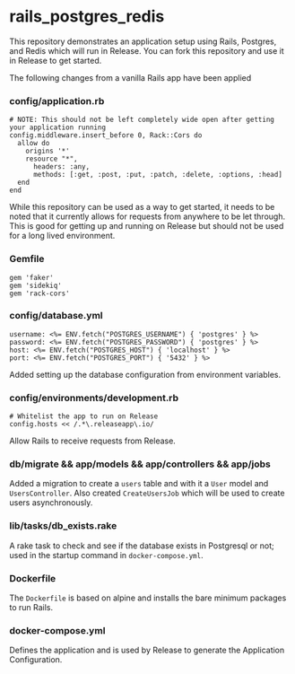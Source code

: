 # rails_postgres_redis
   
This repository demonstrates an application setup using Rails, Postgres, and Redis which will run in Release. You can fork this repository and use it in Release to get started.

The following changes from a vanilla Rails app have been applied


### config/application.rb

```
# NOTE: This should not be left completely wide open after getting your application running
config.middleware.insert_before 0, Rack::Cors do
  allow do
    origins '*'
    resource "*",
      headers: :any,
      methods: [:get, :post, :put, :patch, :delete, :options, :head]
  end
end
```

While this repository can be used as a way to get started, it needs to be noted that it currently
allows for requests from anywhere to be let through. This is good for getting up and running on Release
but should not be used for a long lived environment.

### Gemfile

```
gem 'faker'
gem 'sidekiq'
gem 'rack-cors'
```

### config/database.yml

```
username: <%= ENV.fetch("POSTGRES_USERNAME") { 'postgres' } %>
password: <%= ENV.fetch("POSTGRES_PASSWORD") { 'postgres' } %>
host: <%= ENV.fetch("POSTGRES_HOST") { 'localhost' } %>
port: <%= ENV.fetch("POSTGRES_PORT") { '5432' } %>
```

Added setting up the database configuration from environment variables.

### config/environments/development.rb

```
# Whitelist the app to run on Release
config.hosts << /.*\.releaseapp\.io/
```

Allow Rails to receive requests from Release.

### db/migrate && app/models && app/controllers && app/jobs

Added a migration to create a `users` table and with it a `User` model and `UsersController`. Also 
created `CreateUsersJob` which will be used to create users asynchronously.


### lib/tasks/db_exists.rake

A rake task to check and see if the database exists in Postgresql or not; used in the startup
command in `docker-compose.yml`.

### Dockerfile

The `Dockerfile` is based on alpine and installs the bare minimum packages to run Rails.

### docker-compose.yml

Defines the application and is used by Release to generate the Application Configuration.
